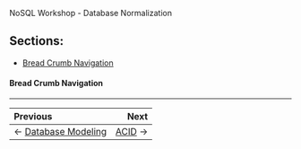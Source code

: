 NoSQL Workshop - Database Normalization

## Sections:

* [Bread Crumb Navigation](#bread-crumb-navigation)


#### Bread Crumb Navigation
_________________________

Previous | Next
:------- | ---:
← [Database Modeling](./data-modeling.md) | [ACID](./acid.md) →
